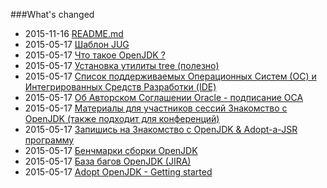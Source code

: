 ###What's changed


* 2015-11-16 [README.md](README.md)
* 2015-05-17 [Шаблон JUG](adopt-openjdk-getting-started/custom_jug_hand-out_template.md)
* 2015-05-17 [Что такое OpenJDK ?](adopt-openjdk-getting-started/what_is_openjdk.md)
* 2015-05-17 [Установка утилиты tree (полезно)](adopt-openjdk-getting-started/install_the_tree_command.md)
* 2015-05-17 [Список поддерживаемых Операционных Систем (ОС) и Интегрированных Средств Разработки (IDE)](adopt-openjdk-getting-started/table_of_supported_oses_&_ides.md)
* 2015-05-17 [Об Авторском Соглашении Oracle - подписание OCA](adopt-openjdk-getting-started/about_oca_-_signing_the_oca.md)
* 2015-05-17 [Материалы для участников сессий Знакомство с OpenJDK (также подходит для конференций)](adopt-openjdk-getting-started/hand-out_for_attendees_of_the_adopt_openjdk_sessions_also_applicable_for_conferences.md)
* 2015-05-17 [Запишись на Знакомство с OpenJDK & Adopt-a-JSR программу](adopt-openjdk-getting-started/write_up_on_the_adopt_openjdk_&_adopt-a-jsr_programs.md)
* 2015-05-17 [Бенчмарки сборки OpenJDK](adopt-openjdk-getting-started/openjdk-build-benchmarks.md)
* 2015-05-17 [База багов OpenJDK (JIRA)](adopt-openjdk-getting-started/openjdk_bug_database_jira.md)
* 2015-05-17 [Adopt OpenJDK - Getting started](adopt-openjdk-getting-started/adopt_openjdk_-_getting_started.md)
